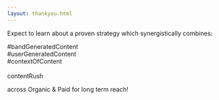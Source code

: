 ```yaml
---
layout: thankyou.html
---
```


<div class="ui vertical stripe segment vertical-segment-grey-color">
  <div class="ui center aligned text container">
  <div class="ui center aligned header">
          Expect to learn about a proven strategy which synergistically combines:
  </div>
  <p>#bandGeneratedContent
      <br>#userGeneratedContent
      <br>#contextOfContent
      <br>
      <br>contentRush

  </p>
  <div class="ui center aligned header">
      across Organic &amp; Paid for long term reach!
  </div>
</div>
</div>
